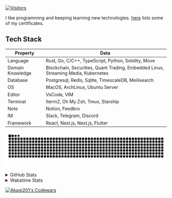 <!-- markdownlint-disable MD041 MD010 MD033 -->
[![Visitors](https://api.visitorbadge.io/api/daily?path=Akagi201%2FAkagi201&label=Visitors%20Today&countColor=%2337d67a)](https://visitorbadge.io/status?path=Akagi201%2FAkagi201)

I like programming and keeping learning new technologies. [here](https://github.com/Akagi201/blockchain) lists some of my certificates.

## Tech Stack

| Property         	| Data                                                                               	|
|------------------	|------------------------------------------------------------------------------------	|
| Language         	| Rust, Go, C/C++, TypeScript, Python, Solidity, Move                                 |
| Domain Knowledge 	| Blockchain, Securities, Quant Trading, Embedded Linux, Streaming Media, Kubernetes 	|
| Database         	| Postgresql, Redis, Sqlite, TimescaleDB, Meilisearch                                 |
| OS               	| MacOS, ArchLinux, Ubuntu Server                                                     |
| Editor           	| VsCode, VIM                                                                        	|
| Terminal          | Iterm2, Oh My Zsh, Tmux, Starship                                                   |
| Note             	| Notion, Feedbro                                                                    	|
| IM               	| Slack, Telegram, Discord                                                            |
| Framework         | React, Nest.js, Next.js, Flutter                                                   	|

[![github contribution grid snake animation](https://raw.githubusercontent.com/Akagi201/Akagi201/output/github-contribution-grid-snake.svg#gh-light-mode-only)](https://github.com/Akagi201)

<details>
<summary>GitHub Stats</summary>
  <a href="https://github.com/Akagi201"><img alt="Profile Detail" src="https://raw.githubusercontent.com/Akagi201/Akagi201/master/profile-summary-card-output/dracula/0-profile-details.svg" /></a>
  <a href="https://github.com/Akagi201"><img alt="Github Stats" src="https://raw.githubusercontent.com/Akagi201/Akagi201/master/profile-summary-card-output/dracula/3-stats.svg" /></a>
  <a href="https://github.com/Akagi201"><img alt="Lang By Commits" src="https://raw.githubusercontent.com/Akagi201/Akagi201/master/profile-summary-card-output/dracula/2-most-commit-language.svg" /></a>
</details>

<details>
<summary>Wakatime Stats</summary>
<br>

<!--START_SECTION:waka-->

```txt
From: 06 December 2023 - To: 13 December 2023

Total Time: 63 hrs 11 mins

Other        40 hrs 4 mins   ████████████████░░░░░░░░░   63.44 %
TypeScript   9 hrs 33 mins   ███▓░░░░░░░░░░░░░░░░░░░░░   15.14 %
sh           5 hrs 31 mins   ██▒░░░░░░░░░░░░░░░░░░░░░░   08.75 %
Rust         3 hrs 47 mins   █▒░░░░░░░░░░░░░░░░░░░░░░░   05.99 %
Solidity     1 hr 33 mins    ▓░░░░░░░░░░░░░░░░░░░░░░░░   02.46 %
JavaScript   1 hr            ▒░░░░░░░░░░░░░░░░░░░░░░░░   01.60 %
JSON         25 mins         ░░░░░░░░░░░░░░░░░░░░░░░░░   00.66 %
Markdown     19 mins         ░░░░░░░░░░░░░░░░░░░░░░░░░   00.50 %
Docker       14 mins         ░░░░░░░░░░░░░░░░░░░░░░░░░   00.39 %
Python       11 mins         ░░░░░░░░░░░░░░░░░░░░░░░░░   00.30 %
```

<!--END_SECTION:waka-->

</details>

<a href="https://www.codewars.com/users/Akagi201"><img alt="Akagi201's Codewars" src="https://www.codewars.com/users/Akagi201/badges/small"></a>
